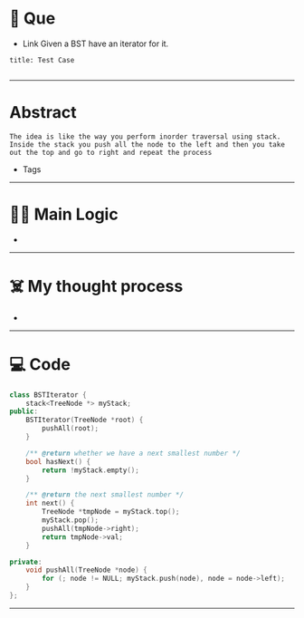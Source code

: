 # 🧩 Que
- Link
Given a BST have an iterator for it.
```ad-question
title: Test Case


```

---
# Abstract
```ad-abstract
The idea is like the way you perform inorder traversal using stack. Inside the stack you push all the node to the left and then you take out the top and go to right and repeat the process
```

- Tags 
--- 
# 🕵️‍♂️ Main Logic
- 

---
# ☠️ My thought process
- 
---

# 💻 Code
```cpp
class BSTIterator {
    stack<TreeNode *> myStack;
public:
    BSTIterator(TreeNode *root) {
        pushAll(root);
    }

    /** @return whether we have a next smallest number */
    bool hasNext() {
        return !myStack.empty();
    }

    /** @return the next smallest number */
    int next() {
        TreeNode *tmpNode = myStack.top();
        myStack.pop();
        pushAll(tmpNode->right);
        return tmpNode->val;
    }

private:
    void pushAll(TreeNode *node) {
        for (; node != NULL; myStack.push(node), node = node->left);
    }
};
```
---
